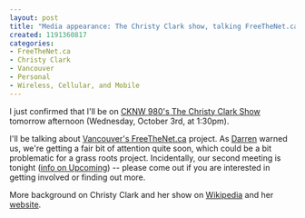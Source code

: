 ```yaml
--- 
layout: post
title: "Media appearance: The Christy Clark show, talking FreeTheNet.ca"
created: 1191360817
categories: 
- FreeTheNet.ca
- Christy Clark
- Vancouver
- Personal
- Wireless, Cellular, and Mobile
---
```

<p>I just confirmed that I'll be on <a href="http://www.cknw.com/shows/show_christyclark.cfm">CKNW 980's The Christy Clark Show</a> tomorrow afternoon (Wednesday, October 3rd, at 1:30pm).</p>

<p>I'll be talking about <a href="http://vancouver.freethenet.ca">Vancouver's FreeTheNet.ca</a> project. As <a href="http://www.darrenbarefoot.com">Darren</a> warned us, we're getting a fair bit of attention quite soon, which could be a bit problematic for a grass roots project. Incidentally, our second meeting is tonight (<a href="http://upcoming.yahoo.com/event/269672/">info on Upcoming</a>) -- please come out if you are interested in getting involved or finding out more.</p>

<p>More background on Christy Clark and her show on <a href="http://en.wikipedia.org/wiki/Christy_Clark">Wikipedia</a> and her <a href="http://christyclark.ca/">website</a>.</p>
<!--break-->
